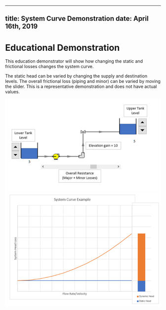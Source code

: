 -----
title:   System Curve Demonstration
date:  April 16th, 2019
-----

# Educational Demonstration

This education demonstrator will show how changing the static and frictional losses changes the system curve.

The static head can be varied by changing the supply and destination levels. The overall frictional loss (piping and minor) can be varied by moving the slider. 
This is a representative demonstration and does not have actual values.

![](./sc-demo-1.png "")
![](./sc-demo-2.png "")
